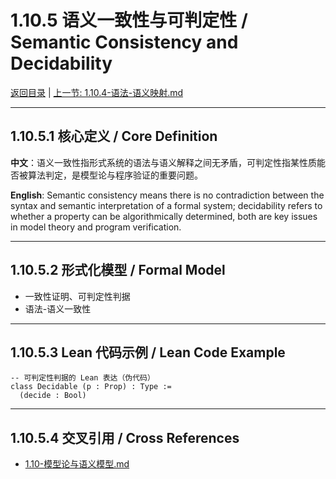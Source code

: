# 1.10.5 语义一致性与可判定性 / Semantic Consistency and Decidability

[返回目录](../CONTINUOUS_PROGRESS.md) | [上一节: 1.10.4-语法-语义映射.md](1.10.4-语法-语义映射.md)

---

## 1.10.5.1 核心定义 / Core Definition

**中文**：语义一致性指形式系统的语法与语义解释之间无矛盾，可判定性指某性质能否被算法判定，是模型论与程序验证的重要问题。

**English**: Semantic consistency means there is no contradiction between the syntax and semantic interpretation of a formal system; decidability refers to whether a property can be algorithmically determined, both are key issues in model theory and program verification.

---

## 1.10.5.2 形式化模型 / Formal Model

- 一致性证明、可判定性判据
- 语法-语义一致性

---

## 1.10.5.3 Lean 代码示例 / Lean Code Example

```lean
-- 可判定性判据的 Lean 表达（伪代码）
class Decidable (p : Prop) : Type :=
  (decide : Bool)
```

---

## 1.10.5.4 交叉引用 / Cross References

- [1.10-模型论与语义模型.md](1.10-模型论与语义模型.md)
